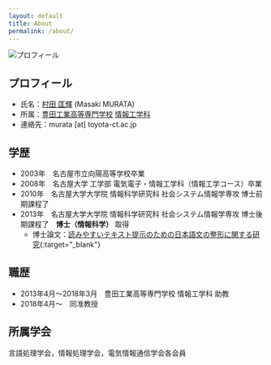 ```yaml
---
layout: default
title: About
permalink: /about/
---
```


![プロフィール]({{site.baseurl}}/assets/profile.jpg)

## プロフィール

- 氏名：[村田 匡輝](https://researchmap.jp/Masaki_MURATA) (Masaki MURATA)
- 所属：[豊田工業高等専門学校](https://www.toyota-ct.ac.jp/j/index.php)  [情報工学科](http://www.ice.toyota-ct.ac.jp/jp/) 
- 連絡先：murata [at] toyota-ct.ac.jp

## 学歴

- 2003年　名古屋市立向陽高等学校卒業
- 2008年　名古屋大学 工学部 電気電子・情報工学科（情報工学コース）卒業
- 2010年　名古屋大学大学院 情報科学研究科 社会システム情報学専攻 博士前期課程了
- 2013年　名古屋大学大学院 情報科学研究科 社会システム情報学専攻 博士後期課程了　__博士（情報科学）__ 取得
  - 博士論文：[読みやすいテキスト提示のための日本語文の整形に関する研究](https://nagoya.repo.nii.ac.jp/records/15926#.YU1hxmZLjzc){:target="_blank"}

## 職歴

- 2013年4月〜2018年3月　豊田工業高等専門学校 情報工学科 助教
- 2018年4月〜　同准教授

## 所属学会

言語処理学会，情報処理学会，電気情報通信学会各会員
